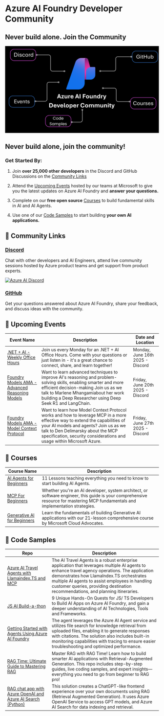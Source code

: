 # Azure AI Foundry Developer Community

## Never build alone. Join the Community

![Foundry Community](./images/repo-thumbnail.png)

## Never build alone, join the community! 

### Get Started By: 

1. Join **over 25,000 other developers** in the Discord and GitHub Discussions on the [Community Links](#-community-links)

2. Attend the [Upcoming Events](#-upcoming-events) hosted by our teams at Microsoft to give you the latest updates on Azure AI Foundry and **answer your questions.**

3. Complete on our **free open source** [Courses](#-courses) to build fundamental skills in AI and AI Agents.

4. Use one of our [Code Samples](#-code-samples) to start building **your own AI applications.**

## 🔗 Community Links

### [Discord](https://discord.gg/aHu7bGMPcX)

Chat with other developers and AI Engineers, attend live community sessions hosted by Azure product teams and get support from product experts.

[![Azure AI Discord](https://dcbadge.limes.pink/api/server/kzRShWzttr)](https://discord.gg/kzRShWzttr)

### [GitHub](https://aka.ms/community/gh-discussions)

Get your questions answered about Azure AI Foundry, share your feedback, and discuss ideas with the community.

## 📆 Upcoming Events

| **Event Name**                                                                                     | **Description**                                                                                                                                                                                                                                                                     | **Date and Location**            |
|----------------------------------------------------------------------------------------------------|-------------------------------------------------------------------------------------------------------------------------------------------------------------------------------------------------------------------------------------------------------------------------------------|----------------------------------|
| [.NET + AI - Weekly Office Hours](https://discord.com/events/1113626258182504448/1382069778834788404/1384223499878400000)         | Join us every Monday for an .NET + AI Office Hours. Come with your questions or just listen in - it's a great chance to connect, share, and learn together!                                                                                                                          | Monday, June 16th 2025 - Discord |
| [Foundry Models AMA - Advanced Reasoning Models](https://discord.com/events/1113626258182504448/1382860017660854372) | Want to learn advanced techniques to improve AI's reasoning and problem-solving skills, enabling smarter and more efficient decision-making Join us as we talk to Marlene Mhangamiabout her work building a Deep Researcher using Deep Seek R1 and LangChain.                        | Friday, June 20th 2025 - Discord |
| [Foundry Models AMA - Model Context Protocol](https://discord.com/events/1113626258182504448/1382860621137317948)    | Want to learn how Model Context Protocol works and how to leverage MCP in a more effective way to extend the capabilities of your AI models and agents? Join us as we talk to Den Delimarsky about the MCP specification, security considerations and usage within Microsoft Azure. | Friday, June 27th 2025 - Discord |

## 📕 Courses

| **Course Name**                                                                         | **Description**                                                                                                                                                                 |
|-----------------------------------------------------------------------------------------|----------------------------------------------------------------------------------------------------------------------------------------------------------------------------------|
| [AI Agents for Beginners](https://github.com/microsoft/ai-agents-for-beginners)         | 11 Lessons teaching everything you need to know to start building AI Agents.                                                                                                    |
| [MCP For Beginners](https://github.com/microsoft/mcp-for-beginners)                     | Whether you're an AI developer, system architect, or software engineer, this guide is your comprehensive resource for mastering MCP fundamentals and implementation strategies. |
| [Generative AI for Beginners](https://github.com/Microsoft/generative-ai-for-beginners) | Learn the fundamentals of building Generative AI applications with our 21-lesson comprehensive course by Microsoft Cloud Advocates.                                             |


## 🚀 Code Samples

| **Repo**                                                                                                                  | **Description**                                                                                                                                                                                                                                                                                                                  |
|---------------------------------------------------------------------------------------------------------------------------|----------------------------------------------------------------------------------------------------------------------------------------------------------------------------------------------------------------------------------------------------------------------------------------------------------------------------------|
| [Azure AI Travel Agents with Llamaindex.TS and MCP](https://github.com/Azure-Samples/azure-ai-travel-agents)              | The AI Travel Agents is a robust enterprise application that leverages multiple AI agents to enhance travel agency operations. The application demonstrates how LlamaIndex.TS orchestrates multiple AI agents to assist employees in handling customer queries, providing destination recommendations, and planning itineraries. |
| [JS AI Build-a-thon](https://github.com/Azure-Samples/JS-AI-Build-a-thon?tab=readme-ov-file)                              | 9 Unique Hands-On Quests for JS/ TS Developers to Build AI Apps on Azure AI Foundry, and gain a deeper understanding of AI Technologies, Tools and Frameworks.                                                                                                                                                                   |
| [Getting Started with Agents Using Azure AI Foundry](https://github.com/Azure-Samples/get-started-with-ai-agents)         | The agent leverages the Azure AI Agent service and utilizes file search for knowledge retrieval from uploaded files, enabling it to generate responses with citations. The solution also includes built-in monitoring capabilities with tracing to ensure easier troubleshooting and optimized performance.                      |
| [RAG Time: Ultimate Guide to Mastering RAG](https://github.com/microsoft/rag-time)                                        | Master RAG with RAG Time! Learn how to build smarter AI applications with Retrieval-Augmented Generation. This repo includes step-by-step guides, live coding samples, and expert insights—everything you need to go from beginner to RAG pro!                                                                                   |
| [RAG chat app with Azure OpenAI and Azure AI Search (Python)](https://github.com/Azure-Samples/azure-search-openai-demo>) | This solution creates a ChatGPT-like frontend experience over your own documents using RAG (Retrieval Augmented Generation). It uses Azure OpenAI Service to access GPT models, and Azure AI Search for data indexing and retrieval.                                                                                             |



